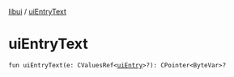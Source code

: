[libui](README.md) / [uiEntryText](ui-entry-text.md)

# uiEntryText

`fun uiEntryText(e: CValuesRef<`[`uiEntry`](ui-entry.md)`>?): CPointer<ByteVar>?`

